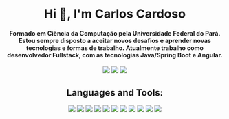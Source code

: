 <h1 align="center">Hi 👋, I'm Carlos Cardoso</h1>
<h4 align="center">Formado em Ciência da Computação pela Universidade Federal do Pará. Estou sempre disposto a aceitar novos desafios e aprender novas tecnologias e formas de trabalho. Atualmente trabalho como desenvolvedor Fullstack, com as tecnologias Java/Spring Boot e Angular.</h4>

<div align="center"> 
  <a href="https://www.linkedin.com/in/carloshrcardoso" target="_blank"><img src="https://img.shields.io/badge/LinkedIn-0077B5?style=for-the-badge&logo=linkedin&logoColor=white" target="_blank"></a>
  <a href="https://github.com/Carloshr-Cardoso" target="_blank"><img src="https://img.shields.io/badge/GitHub-100000?style=for-the-badge&logo=github&logoColor=white" target="_blank"></a>
  <a href="https://instagram.com/kayque_car" target="_blank"><img src="https://img.shields.io/badge/Instagram-E4405F?style=for-the-badge&logo=instagram&logoColor=white" target="_blank"></a>
</div>

<div>
  <h2 align="center">Languages and Tools:</h2> 
  <p align="center">
    <img src="https://img.shields.io/badge/-java-E34A86?style=flat-square&logo=openjdk&logoColor=white"/>
    <img src="https://img.shields.io/badge/-Spring%20Boot-green?style=flat-square&logo=springboot&logoColor=white"/>
    <img src="https://img.shields.io/badge/-angular-red?style=flat-square&logo=angular"/>
    <img src="https://img.shields.io/badge/-JavaScript-black?style=flat-square&logo=javascript"/>
    <img src="https://img.shields.io/badge/-Typescript-blue?style=flat-square&logo=typescript&logoColor=white"/>
    <img src="https://img.shields.io/badge/-HTML5-E34F26?style=flat-square&logo=html5&logoColor=white"/>
    <img src="https://img.shields.io/badge/-CSS3-1572B6?style=flat-square&logo=css3"/>
    <img src="https://img.shields.io/badge/-React-black?style=flat-square&logo=react"/>
    <img src="https://img.shields.io/badge/-Oracle-black?style=flat-square&logo=oracle"/>
    <img src="https://img.shields.io/badge/-MySQL-blue?style=flat-square&logo=mysql&logoColor=white"/>
    <img src="https://img.shields.io/badge/-Git-black?style=flat-square&logo=git"/>
  </p>
</div>
